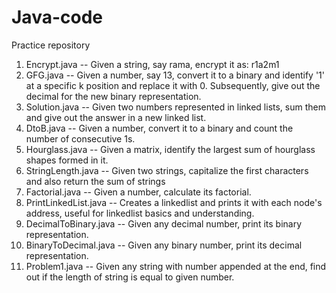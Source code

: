 # Java-code
Practice repository

1. Encrypt.java -- Given a string, say rama, encrypt it as: r1a2m1
2. GFG.java -- Given a number, say 13, convert it to a binary and identify '1' at a specific k position and replace it with 0. Subsequently, give out the decimal for the new binary representation.
3. Solution.java -- Given two numbers represented in linked lists, sum them and give out the answer in a new linked list.
4. DtoB.java -- Given a number, convert it to a binary and count the number of consecutive 1s.
5. Hourglass.java -- Given a matrix, identify the largest sum of hourglass shapes formed in it.
6. StringLength.java -- Given two strings, capitalize the first characters and also return the sum of strings 
7. Factorial.java -- Given a number, calculate its factorial.
8. PrintLinkedList.java -- Creates a linkedlist and prints it with each node's address, useful for linkedlist basics and understanding.
9. DecimalToBinary.java -- Given any decimal number, print its binary representation.
10. BinaryToDecimal.java -- Given any binary number, print its decimal representation.
11. Problem1.java -- Given any string with number appended at the end, find out if the length of string is equal to given number.
